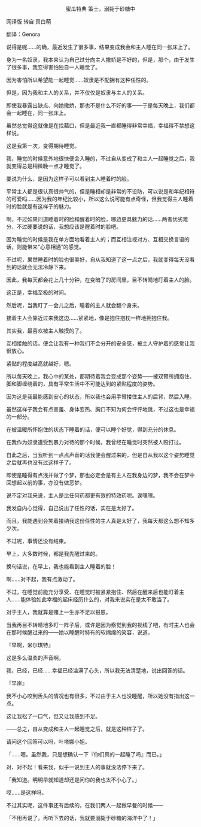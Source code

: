 <p align="center">蜜瓜特典 策士，溺毙于砂糖中</p>

网译版 转自 真白萌

翻译：Genora

说得是呢……的确，最近发生了很多事，结果变成我会和主人睡在同一张床上了。

身为一名奴隶，我本来认为自己过分向主人撒娇是不好的，但是，那个，由于发生了很多事，我变得害怕独自一人睡觉了。

因为害怕所以希望能一起睡觉……奴隶是不配拥有这种任性的。

但是，因为我和主人的关系，并不仅仅是奴隶与主人的关系。

即使我暴露出缺点、向她撒娇，那也不是什么不好的事——于是每天晚上，我们都会一起睡在，同一张床上。

虽然总觉得这就像是在找藉口，但是最近我一直都睡得非常幸福，幸福得不禁想这样说。

这是我第一次，变得期待睡觉。

我，睡觉的时候意外地很快便会入睡的，不过自从变成了和主人一起睡觉之后，我就变得总是稍微晚一点才睡觉了。

要说为什么，是因为这样子可以看到主人睡着时的脸。

平常主人都是很认真很帅气的，但是睡相却是非常的不设防，可以说是和年纪相符的可爱吗……因为我的年纪比较小，所以这么说可能有点奇怪，但我觉得主人睡着时的脸就是有这样子的魅力。

啊，不过如果问道睡着时的脸和醒着时的脸，哪边更具魅力的话……两者优劣难分，不过硬要说的话，我想应该是醒着时的脸吧。

因为睡觉的时候是我在单方面地看着主人的；而互相注视对方、互相交换言语的话，则能带来“心意相通”的感觉。

不过呢，果然睡着时的脸也很美好，自从我知道了这一点之后，我就变得每天没看到的话就会无法冷静下来。

因此，我每天都会花上几十分钟，在变暗了的房间里，目不转睛地盯着主人的脸。

这正是，幸福至极的时间。‍‌‍‌‌‍‌‌‍‍‌‌‌‍‌

然后呢，当我盯了一会儿之后，睡着的主人就会翻个身来。

接着主人会靠近过来我这边……紧紧地，像是抱住抱枕一样地拥抱住我。

其实我，最喜欢被主人触摸的了。

互相接触的话，便会让我有一种我们不会分开的安全感，被主人守护着的感觉让我很放心。

紧贴的程度越高就越好，嗯。

所以每天晚上，我心中的某处，都期待着我会变成那个姿势——被双臂所拥抱住、脚和脚缠绕着的，具有平常生活中不可能达到的紧贴程度的姿势。

因为这是我最能感到安心的状态，所以我也会用手臂搂住主人的后背，然后入睡。

虽然这样子我会有点害羞、身体变热、胸口不知为何会怦怦地跳，不过这也是幸福的一部分。

在被温暖所怀抱住的状态下睡着的话，便可以睡个好觉，得到充分的休息。

在我作为奴隶遭受到暴力对待的那个时候，我曾经在睡觉时突然被人殴打过。

自此之后，当我听到一点点声音的话我便会醒过来的，但是自从我以这个姿势睡觉之后就再也没有过这样子了。

即使是睡得有点浅并做了个梦，那也必定会是有主人在我身边的梦，我不会在梦中回想起以前的事，亦没有做恶梦。

说不定对我来说，主人是比任何药都更有效的特效药呢。诶嘿嘿。

我发自内心觉得，自己说出了任性的话，实在是太好了。

而且，我能遇到会笑着接纳我这份任性的主人真是太好了，我每天都这么想不知多少次。

不过呢，事情还没有结束。

早上，大多数时候，都是我先醒过来的。

换句话说，在早上，我也能看到主人睡着的脸！‍‌‍‌‌‍‌‌‍‍‌‌‌‍‌

啊……对不起，我有点激动了。

不过，在睡觉前能充分享受、在睡觉时被紧紧抱住、然后在醒来后也能盯着主人……能体验如此幸福的起床经历什么的，对我来说实在是太不敢当了。

对于主人，我就算是赌上一生亦不足以报恩。

当我再目不转睛地多盯一阵子后，或许是因为察觉到我的视线了吧，有时主人也会在那时候醒过来的——她以睡醒时特有的软绵绵的笑容，说道，

『早啊，米尔琪特』

这是多么温柔的声音啊。

我，已经，已经……幸福已经溢满了心头，所以我无法清楚地，说出回答的话。

『早岸』

我不小心咬到舌头的情况也有很多，不过由于主人也没睡醒，所以她没有指出这一点。

这让我松了一口气，但又让我感到不足。

——总之，自从变成和主人一起睡觉之后，就是这种样子了。

请问这个回答可以吗，叶塔娜小姐。

「……嗯。虽然我，只是想确认一下『你们真的一起睡了吗』而已。」

对、对不起！看来我，似乎一说到主人的事就没法停下来了。

「我知道。明明早就知道却还是问你的我也太不小心了。」

哎……是这样吗。

不过其实呢，这件事还有后续的，在我们两人一起做早餐的时候——

「不用再说了。再听下去的话，我就要溺毙于砂糖的海洋中了！」


